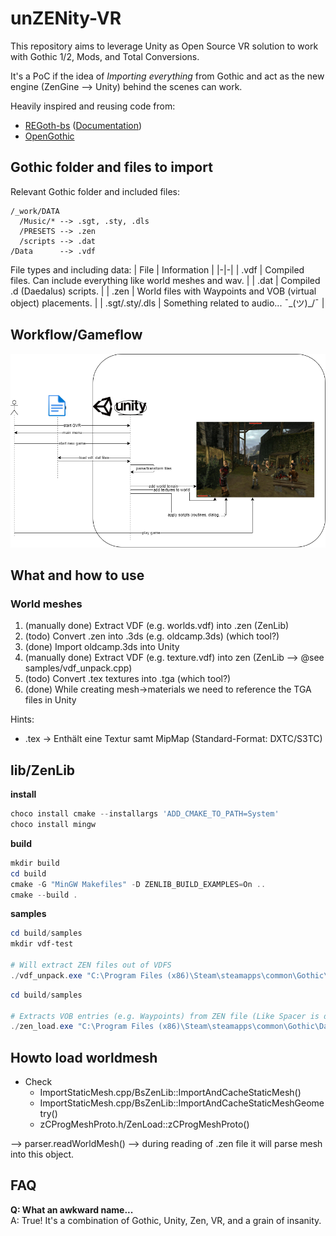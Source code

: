 # unZENity-VR
This repository aims to leverage Unity as Open Source VR solution to work with Gothic 1/2, Mods, and Total Conversions.

It's a PoC if the idea of _Importing everything_ from Gothic and act as the new engine (ZenGine --> Unity) behind the scenes can work.

Heavily inspired and reusing code from:
* [REGoth-bs](https://github.com/REGoth-project/REGoth-bs) ([Documentation](https://regoth-project.github.io/REGoth-bs/index.html))
* [OpenGothic](https://github.com/Try/OpenGothic)


## Gothic folder and files to import

Relevant Gothic folder and included files:
```
/_work/DATA
  /Music/* --> .sgt, .sty, .dls
  /PRESETS --> .zen
  /scripts --> .dat
/Data      --> .vdf
```

File types and including data:
| File | Information |
|-|-|
| .vdf | Compiled files. Can include everything like world meshes and wav. |
| .dat | Compiled .d (Daedalus) scripts. |
| .zen | World files with Waypoints and VOB (virtual object) placements. |
| .sgt/.sty/.dls | Something related to audio... ¯\_(ツ)_/¯ |


## Workflow/Gameflow
![Gothic-Unity-as-ZenGine-flow](./Documentation/Images/Gothic-Unity-as-ZenGine-flow.png)



## What and how to use

### World meshes
1. (manually done) Extract VDF (e.g. worlds.vdf) into .zen (ZenLib)
2. (todo) Convert .zen into .3ds (e.g. oldcamp.3ds) (which tool?)
3. (done) Import oldcamp.3ds into Unity
4. (manually done) Extract VDF (e.g. texture.vdf) into zen (ZenLib --> @see samples/vdf_unpack.cpp)
5. (todo) Convert .tex textures into .tga (which tool?)
6. (done) While creating mesh->materials we need to reference the TGA files in Unity

Hints:
* .tex -> Enthält eine Textur samt MipMap (Standard-Format: DXTC/S3TC)

## lib/ZenLib

**install**  
```powershell
choco install cmake --installargs 'ADD_CMAKE_TO_PATH=System'
choco install mingw
```

**build**  
```powershell
mkdir build
cd build
cmake -G "MinGW Makefiles" -D ZENLIB_BUILD_EXAMPLES=On ..
cmake --build .
```

**samples**  
```powershell
cd build/samples
mkdir vdf-test

# Will extract ZEN files out of VDFS
./vdf_unpack.exe "C:\Program Files (x86)\Steam\steamapps\common\Gothic\Data\worlds.vdf" ./vdf-test
```

```powershell
cd build/samples

# Extracts VOB entries (e.g. Waypoints) from ZEN file (Like Spacer is doing)
./zen_load.exe "C:\Program Files (x86)\Steam\steamapps\common\Gothic\Data\worlds.vdf" "world.zen"

```


## Howto load worldmesh
* Check 
  * ImportStaticMesh.cpp/BsZenLib::ImportAndCacheStaticMesh()
  * ImportStaticMesh.cpp/BsZenLib::ImportAndCacheStaticMeshGeometry()
  * zCProgMeshProto.h/ZenLoad::zCProgMeshProto()

--> parser.readWorldMesh() --> during reading of .zen file it will parse mesh into this object.

## FAQ

**Q: What an awkward name...**  
A: True! It's a combination of Gothic, Unity, Zen, VR, and a grain of insanity.

